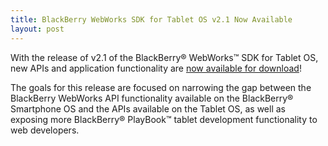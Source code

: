 ```yaml
---
title: BlackBerry WebWorks SDK for Tablet OS v2.1 Now Available
layout: post
---
```


With the release of v2.1 of the BlackBerry&reg; WebWorks&trade; SDK for Tablet OS, new APIs and application functionality are [now available for download](http://devblog.blackberry.com/2011/06/blackberry-webworks-sdk-tablet-os-version-2-1/)!

The goals for this release are focused on narrowing the gap between the BlackBerry WebWorks API functionality available on the BlackBerry&reg; Smartphone OS and the APIs available on the Tablet OS, as well as exposing more BlackBerry&reg; PlayBook&trade; tablet development functionality to web developers.